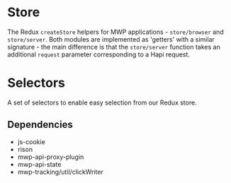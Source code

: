 # Store

The Redux `createStore` helpers for MWP applications - `store/browser` and
`store/server`. Both modules are implemented as 'getters' with a similar
signature - the main difference is that the `store/server` function takes an
additional `request` parameter corresponding to a Hapi request.

# Selectors

A set of selectors to enable easy selection from our Redux store.

## Dependencies

-   js-cookie
-   rison
-   mwp-api-proxy-plugin
-   mwp-api-state
-   mwp-tracking/util/clickWriter
